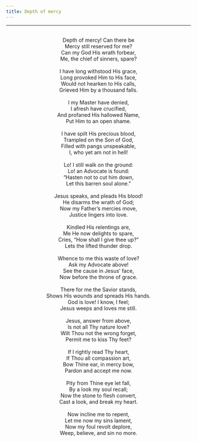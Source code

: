 ```yaml
---
title: Depth of mercy
---
```


---
<center>
<br/>
Depth of mercy! Can there be<br/>
Mercy still reserved for me?<br/>
Can my God His wrath forbear,<br/>
Me, the chief of sinners, spare?<br/>
<br/>
I have long withstood His grace,<br/>
Long provoked Him to His face,<br/>
Would not hearken to His calls,<br/>
Grieved Him by a thousand falls.<br/>
<br/>
I my Master have denied,<br/>
I afresh have crucified,<br/>
And profaned His hallowed Name,<br/>
Put Him to an open shame.<br/>
<br/>
I have spilt His precious blood,<br/>
Trampled on the Son of God,<br/>
Filled with pangs unspeakable,<br/>
I, who yet am not in hell!<br/>
<br/>
Lo! I still walk on the ground:<br/>
Lo! an Advocate is found:<br/>
“Hasten not to cut him down,<br/>
Let this barren soul alone.”<br/>
<br/>
Jesus speaks, and pleads His blood!<br/>
He disarms the wrath of God;<br/>
Now my Father’s mercies move,<br/>
Justice lingers into love.<br/>
<br/>
Kindled His relentings are,<br/>
Me He now delights to spare,<br/>
Cries, “How shall I give thee up?”<br/>
Lets the lifted thunder drop.<br/>
<br/>
Whence to me this waste of love?<br/>
Ask my Advocate above!<br/>
See the cause in Jesus’ face,<br/>
Now before the throne of grace.<br/>
<br/>
There for me the Savior stands,<br/>
Shows His wounds and spreads His hands.<br/>
God is love! I know, I feel;<br/>
Jesus weeps and loves me still.<br/>
<br/>
Jesus, answer from above,<br/>
Is not all Thy nature love?<br/>
Wilt Thou not the wrong forget,<br/>
Permit me to kiss Thy feet?<br/>
<br/>
If I rightly read Thy heart,<br/>
If Thou all compassion art,<br/>
Bow Thine ear, in mercy bow,<br/>
Pardon and accept me now.<br/>
<br/>
Pity from Thine eye let fall,<br/>
By a look my soul recall;<br/>
Now the stone to flesh convert,<br/>
Cast a look, and break my heart.<br/>
<br/>
Now incline me to repent,<br/>
Let me now my sins lament,<br/>
Now my foul revolt deplore,<br/>
Weep, believe, and sin no more.<br/>

</center>
